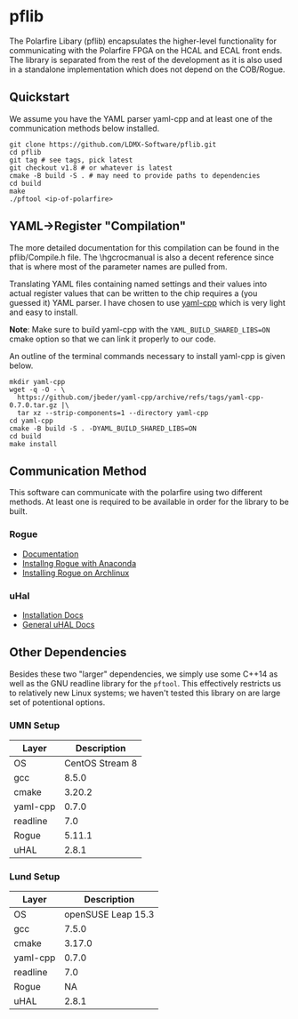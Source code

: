# pflib

The Polarfire Libary (pflib) encapsulates the higher-level functionality for communicating with the Polarfire FPGA on the HCAL and ECAL front ends.  The library is separated from the rest of the development as it is also used in a standalone implementation which does not depend on the COB/Rogue.

## Quickstart
We assume you have the YAML parser yaml-cpp and at least one of the communication methods below installed.
```
git clone https://github.com/LDMX-Software/pflib.git
cd pflib
git tag # see tags, pick latest
git checkout v1.8 # or whatever is latest
cmake -B build -S . # may need to provide paths to dependencies
cd build
make
./pftool <ip-of-polarfire>
```

## YAML->Register "Compilation"
The more detailed documentation for this compilation can be found in the pflib/Compile.h file.
The \hgcrocmanual is also a decent reference since that is where most of the parameter names are pulled from.

Translating YAML files containing named settings and their values into actual register values that can be written to the chip requires a (you guessed it) YAML parser. I have chosen to use [yaml-cpp](https://github.com/jbeder/yaml-cpp) which is very light and easy to install.

**Note**: Make sure to build yaml-cpp with the `YAML_BUILD_SHARED_LIBS=ON` cmake option so that we can link it properly to our code.

An outline of the terminal commands necessary to install yaml-cpp is given below.

```
mkdir yaml-cpp
wget -q -O - \
  https://github.com/jbeder/yaml-cpp/archive/refs/tags/yaml-cpp-0.7.0.tar.gz |\
  tar xz --strip-components=1 --directory yaml-cpp
cd yaml-cpp
cmake -B build -S . -DYAML_BUILD_SHARED_LIBS=ON
cd build
make install
```

## Communication Method
This software can communicate with the polarfire using two different methods. At least one is required to be available in order for the library to be built.

### Rogue
 - [Documentation](https://slaclab.github.io/rogue/index.html)
 - [Installng Rogue with Anaconda](https://slaclab.github.io/rogue/installing/anaconda.html)
 - [Installing Rogue on Archlinux](https://slaclab.github.io/rogue/installing/build.html#archlinux)

### uHal
 - [Installation Docs](https://ipbus.web.cern.ch/doc/user/html/software/installation.html)
 - [General uHAL Docs](https://ipbus.web.cern.ch/doc/user/html/software/index.html)

## Other Dependencies
Besides these two "larger" dependencies, we simply use some C++14 as well as the GNU readline library for the `pftool`.
This effectively restricts us to relatively new Linux systems; we haven't tested this library on are large set of potentional options.

### UMN Setup
Layer | Description
---|---
OS | CentOS Stream 8
gcc | 8.5.0
cmake | 3.20.2
yaml-cpp | 0.7.0
readline | 7.0
Rogue | 5.11.1
uHAL | 2.8.1

### Lund Setup
Layer | Description
---|---
OS | openSUSE Leap 15.3
gcc | 7.5.0
cmake | 3.17.0
yaml-cpp | 0.7.0
readline | 7.0
Rogue | NA
uHAL | 2.8.1
